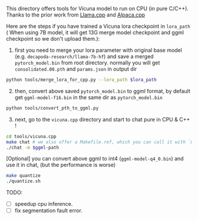 This directory offers tools for Vicuna model to run on CPU (in pure C/C++).
Thanks to the prior work from [Llama.cpp](https://github.com/ggerganov/llama.cpp) and [Alpaca.cpp](https://github.com/antimatter15/alpaca.cpp)

Here are the steps if you have trained a Vicuna lora checkpoint in `lora_path` ( When using 7B model, it will get 13G merge model checkpoint and ggml checkpoint so we don't upload them.):

1. first you need to merge your lora parameter with original base model (e.g. `decapoda-research/llama-7b-hf`) and save a merged `pytorch_model.bin` from root directory. normally you will get `consolidated.00.pth` and `params.json` in output dir
```bash 
python tools/merge_lora_for_cpp.py --lora_path $lora_path
```
2. then, convert above saved `pytorch_model.bin` to ggml format, by default get `ggml-model-f16.bin` in the same dir as `pytorch_model.bin`
```bash
python tools/convert_pth_to_ggml.py 
```
3. next, go to the `vicuna.cpp` directory and start to chat pure in CPU & C++ !
```bash
cd tools/vicuna.cpp
make chat # we also offer a Makefile.ref, which you can call it with `make -f Makefile.ref `
./chat -m $ggml-path
```
[Optional] you can convert above ggml to int4 (`ggml-model-q4_0.bin`) and use it in chat,  (but the performance is worse)
```bash
make quantize
./quantize.sh
```

TODO:
- [ ] speedup cpu inference.
- [ ] fix segmentation fault error.